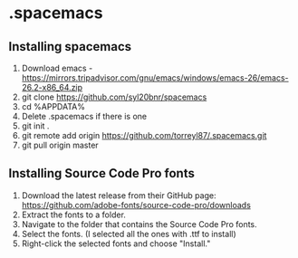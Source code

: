 # .spacemacs

## Installing spacemacs

1. Download emacs - https://mirrors.tripadvisor.com/gnu/emacs/windows/emacs-26/emacs-26.2-x86_64.zip
2. git clone https://github.com/syl20bnr/spacemacs 
3. cd %APPDATA%
4. Delete .spacemacs if there is one
5. git init .
6. git remote add origin https://github.com/torreyl87/.spacemacs.git
7. git pull origin master

## Installing Source Code Pro fonts
1. Download the latest release from their GitHub page: https://github.com/adobe-fonts/source-code-pro/downloads
2. Extract the fonts to a folder.
3. Navigate to the folder that contains the Source Code Pro fonts.
4. Select the fonts. (I selected all the ones with .ttf to install)
5. Right-click the selected fonts and choose "Install."
